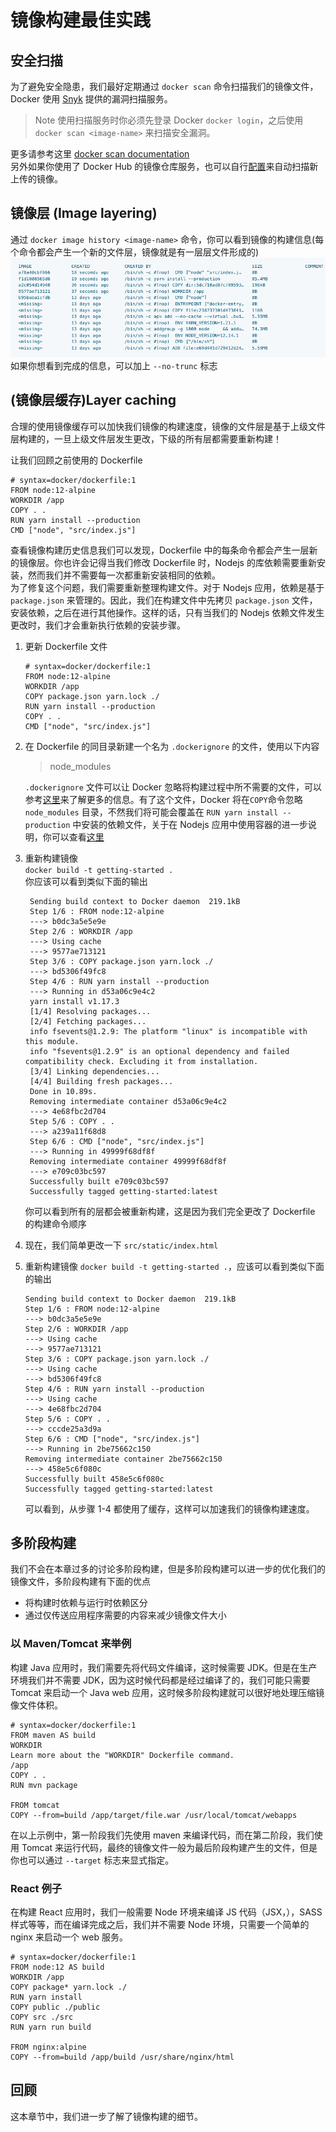 # 镜像构建最佳实践

## 安全扫描

为了避免安全隐患，我们最好定期通过 `docker scan` 命令扫描我们的镜像文件， Docker 使用 [Snyk](https://snyk.io/) 提供的漏洞扫描服务。

> Note
> 使用扫描服务时你必须先登录 Docker `docker login`，之后使用 `docker scan <image-name>` 来扫描安全漏洞。

更多请参考这里 [docker scan documentation](https://docs.docker.com/engine/scan/)  
另外如果你使用了 Docker Hub 的镜像仓库服务，也可以自行[配置](https://docs.docker.com/docker-hub/vulnerability-scanning/)来自动扫描新上传的镜像。

## 镜像层 (Image layering)

通过 `docker image history <image-name>` 命令，你可以看到镜像的构建信息(每个命令都会产生一个新的文件层，镜像就是有一层层文件形成的)  
![img](./asset/Screen%20Shot%202021-12-14%20at%203.09.40%20PM.png)  
如果你想看到完成的信息，可以加上 `--no-trunc` 标志

## (镜像层缓存)Layer caching

合理的使用镜像缓存可以加快我们镜像的构建速度，镜像的文件层是基于上级文件层构建的，一旦上级文件层发生更改，下级的所有层都需要重新构建！

让我们回顾之前使用的 Dockerfile

    # syntax=docker/dockerfile:1
    FROM node:12-alpine
    WORKDIR /app
    COPY . .
    RUN yarn install --production
    CMD ["node", "src/index.js"]

查看镜像构建历史信息我们可以发现，Dockerfile 中的每条命令都会产生一层新的镜像层。你也许会记得当我们修改 Dockerfile 时，Nodejs 的库依赖需要重新安装，然而我们并不需要每一次都重新安装相同的依赖。  
为了修复这个问题，我们需要重新整理构建文件。对于 Nodejs 应用，依赖是基于`package.json` 来管理的。因此，我们在构建文件中先拷贝 `package.json` 文件，安装依赖，之后在进行其他操作。这样的话，只有当我们的 Nodejs 依赖文件发生更改时，我们才会重新执行依赖的安装步骤。

1.  更新 Dockerfile 文件

        # syntax=docker/dockerfile:1
        FROM node:12-alpine
        WORKDIR /app
        COPY package.json yarn.lock ./
        RUN yarn install --production
        COPY . .
        CMD ["node", "src/index.js"]

2.  在 Dockerfile 的同目录新建一个名为 `.dockerignore` 的文件，使用以下内容

    > node_modules

    `.dockerignore` 文件可以让 Docker 忽略将构建过程中所不需要的文件，可以参考[这里](https://docs.docker.com/engine/reference/builder/#dockerignore-file)来了解更多的信息。有了这个文件，Docker 将在`COPY`命令忽略 `node_modules` 目录，不然我们将可能会覆盖在 `RUN yarn install --production` 中安装的依赖文件，关于在 Nodejs 应用中使用容器的进一步说明，你可以查看[这里](https://nodejs.org/en/docs/guides/nodejs-docker-webapp/)

3.  重新构建镜像  
    `docker build -t getting-started .`  
    你应该可以看到类似下面的输出

         Sending build context to Docker daemon  219.1kB
         Step 1/6 : FROM node:12-alpine
         ---> b0dc3a5e5e9e
         Step 2/6 : WORKDIR /app
         ---> Using cache
         ---> 9577ae713121
         Step 3/6 : COPY package.json yarn.lock ./
         ---> bd5306f49fc8
         Step 4/6 : RUN yarn install --production
         ---> Running in d53a06c9e4c2
         yarn install v1.17.3
         [1/4] Resolving packages...
         [2/4] Fetching packages...
         info fsevents@1.2.9: The platform "linux" is incompatible with this module.
         info "fsevents@1.2.9" is an optional dependency and failed compatibility check. Excluding it from installation.
         [3/4] Linking dependencies...
         [4/4] Building fresh packages...
         Done in 10.89s.
         Removing intermediate container d53a06c9e4c2
         ---> 4e68fbc2d704
         Step 5/6 : COPY . .
         ---> a239a11f68d8
         Step 6/6 : CMD ["node", "src/index.js"]
         ---> Running in 49999f68df8f
         Removing intermediate container 49999f68df8f
         ---> e709c03bc597
         Successfully built e709c03bc597
         Successfully tagged getting-started:latest

    你可以看到所有的层都会被重新构建，这是因为我们完全更改了 Dockerfile 的构建命令顺序

4.  现在，我们简单更改一下 `src/static/index.html`
5.  重新构建镜像 `docker build -t getting-started .`，应该可以看到类似下面的输出

        Sending build context to Docker daemon  219.1kB
        Step 1/6 : FROM node:12-alpine
        ---> b0dc3a5e5e9e
        Step 2/6 : WORKDIR /app
        ---> Using cache
        ---> 9577ae713121
        Step 3/6 : COPY package.json yarn.lock ./
        ---> Using cache
        ---> bd5306f49fc8
        Step 4/6 : RUN yarn install --production
        ---> Using cache
        ---> 4e68fbc2d704
        Step 5/6 : COPY . .
        ---> cccde25a3d9a
        Step 6/6 : CMD ["node", "src/index.js"]
        ---> Running in 2be75662c150
        Removing intermediate container 2be75662c150
        ---> 458e5c6f080c
        Successfully built 458e5c6f080c
        Successfully tagged getting-started:latest

    可以看到，从步骤 1-4 都使用了缓存，这样可以加速我们的镜像构建速度。

## 多阶段构建

我们不会在本章过多的讨论多阶段构建，但是多阶段构建可以进一步的优化我们的镜像文件，多阶段构建有下面的优点

- 将构建时依赖与运行时依赖区分
- 通过仅传送应用程序需要的内容来减少镜像文件大小

### 以 Maven/Tomcat 来举例

构建 Java 应用时，我们需要先将代码文件编译，这时候需要 JDK。但是在生产环境我们并不需要 JDK，因为这时候代码都是经过编译了的，我们可能只需要 Tomcat 来启动一个 Java web 应用，这时候多阶段构建就可以很好地处理压缩镜像文件体积。

    # syntax=docker/dockerfile:1
    FROM maven AS build
    WORKDIR
    Learn more about the "WORKDIR" Dockerfile command.
    /app
    COPY . .
    RUN mvn package

    FROM tomcat
    COPY --from=build /app/target/file.war /usr/local/tomcat/webapps

在以上示例中，第一阶段我们先使用 maven 来编译代码，而在第二阶段，我们使用 Tomcat 来运行代码，最终的镜像文件一般为最后阶段构建产生的文件，但是你也可以通过 `--target` 标志来显式指定。

### React 例子

在构建 React 应用时，我们一般需要 Node 环境来编译 JS 代码（JSX，），SASS 样式等等，而在编译完成之后，我们并不需要 Node 环境，只需要一个简单的 nginx 来启动一个 web 服务。

    # syntax=docker/dockerfile:1
    FROM node:12 AS build
    WORKDIR /app
    COPY package* yarn.lock ./
    RUN yarn install
    COPY public ./public
    COPY src ./src
    RUN yarn run build

    FROM nginx:alpine
    COPY --from=build /app/build /usr/share/nginx/html

## 回顾

这本章节中，我们进一步了解了镜像构建的细节。
